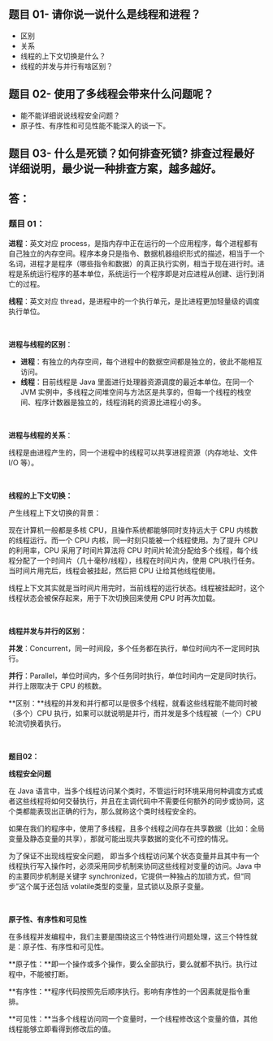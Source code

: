 ## **题目 01- 请你说一说什么是线程和进程？**

- 区别
- 关系
- 线程的上下文切换是什么？
- 线程的并发与并行有啥区别？

## **题目 02- 使用了多线程会带来什么问题呢？**

- 能不能详细说说线程安全问题？
- 原子性、有序性和可见性能不能深入的谈一下。

## **题目 03- 什么是死锁？如何排查死锁?** 排查过程最好详细说明，最少说一种排查方案，越多越好。



## 答：

### **题目 01：**

**进程**：英文对应 process，是指内存中正在运行的一个应用程序，每个进程都有自己独立的内存空间。程序本身只是指令、数据机器组织形式的描述，相当于一个名词，进程才是程序（哪些指令和数据）的真正执行实例，相当于现在进行时。进程是系统运行程序的基本单位，系统运行一个程序即是对应进程从创建、运行到消亡的过程。

**线程**：英文对应 thread，是进程中的一个执行单元，是比进程更加轻量级的调度执行单位。

​    

**进程与线程的区别**：

- **进程**：有独立的内存空间，每个进程中的数据空间都是独立的，彼此不能相互访问。
- **线程**：目前线程是 Java 里面进行处理器资源调度的最近本单位。在同一个 JVM 实例中，多线程之间堆空间与方法区是共享的，但每一个线程的栈空间、程序计数器是独立的，线程消耗的资源比进程小的多。

​    

**进程与线程的关系**：

线程是由进程产生的，同一个进程中的线程可以共享进程资源（内存地址、文件 I/O 等）。

​    

**线程的上下文切换：**

产生线程上下文切换的背景：

现在计算机一般都是多核 CPU，且操作系统都能够同时支持远大于 CPU 内核数的线程运行。而一个 CPU 内核，同一时刻只能被一个线程使用。为了提升 CPU 的利用率，CPU 采用了时间片算法将 CPU 时间片轮流分配给多个线程，每个线程分配了一个时间片（几十毫秒/线程），线程在时间片内，使用 CPU执行任务。当时间片用完后，线程会被挂起，然后把 CPU 让给其他线程使用。

线程上下文其实就是当时间片用完时，当前线程的运行状态。线程被挂起时，这个线程状态会被保存起来，用于下次切换回来使用 CPU 时再次加载。

​    

**线程并发与并行的区别：**

**并发**：Concurrent，同一时间段，多个任务都在执行，单位时间内不一定同时执行。

**并行**：Parallel，单位时间内，多个任务同时执行，单位时间内一定是同时执行。并行上限取决于 CPU 的核数。

**区别：**线程的并发和并行都可以是很多个线程，就看这些线程能不能同时被（多个）CPU 执行，如果可以就说明是并行，而并发是多个线程被（一个）CPU 轮流切换着执行。

​     

**题目02：**

**线程安全问题** 

在 Java 语言中，当多个线程访问某个类时，不管运行时环境采用何种调度方式或者这些线程将如何交替执行，并且在主调代码中不需要任何额外的同步或协同，这个类都能表现出正确的行为，那么就称这个类时线程安全的。    

如果在我们的程序中，使用了多线程，且多个线程之间存在共享数据（比如：全局变量及静态变量的共享），那就可能出现共享数据的变化不可控的情况。    

为了保证不出现线程安全问题， 即当多个线程访问某个状态变量并且其中有一个线程执行写入操作时，必须采用同步机制来协同这些线程对变量的访问。Java 中的主要同步机制是关键字 synchronized，它提供一种独占的加锁方式，但“同步”这个属于还包括 volatile类型的变量，显式锁以及原子变量。

​    

**原子性、有序性和可见性** 

在多线程并发编程中，我们主要是围绕这三个特性进行问题处理，这三个特性就是：原子性、有序性和可见性。    

**原子性：**即一个操作或多个操作，要么全部执行，要么就都不执行。执行过程中，不能被打断。    

**有序性：**程序代码按照先后顺序执行。影响有序性的一个因素就是指令重排。    

**可见性：**当多个线程访问同一个变量时，一个线程修改这个变量的值，其他线程能够立即看得到修改后的值。    